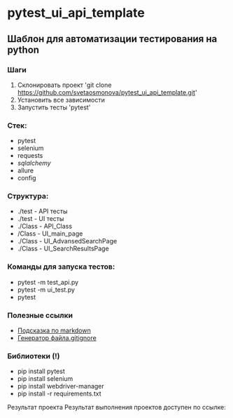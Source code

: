 # pytest_ui_api_template

## Шаблон для автоматизации тестирования на python

### Шаги 
1. Склонировать проект 'git clone  https://github.com/svetaosmonova/pytest_ui_api_template.git'
2. Установить все зависимости 
3. Запустить тесты 'pytest'


### Стек:
- pytest
- selenium
- requests
- _sqlalchemy_
- allure
- config

### Структура:
- ./test - API тесты
- ./test - UI тесты
- ./Class - API_Class
- /Class - UI_main_page
- ./Class - UI_AdvansedSearchPage
- ./Class - UI_SearchResultsPage

### Команды для запуска тестов:
- pytest -m test_api.py 
- pytest -m ui_test.py 
- pytest 
  

### Полезные ссылки
- [Подсказка по markdown](https://www.markdownguide.org/basic-syntax/)
- [Генератор файла.gitignore](https://www.toptal.com/developers/gitignore)

### Библиотеки (!)
- pip install pytest
- pip install selenium
- pip install webdriver-manager
- pip install -r requirements.txt

Результат проекта
Результат выполнения проектов доступен по ссылке: 